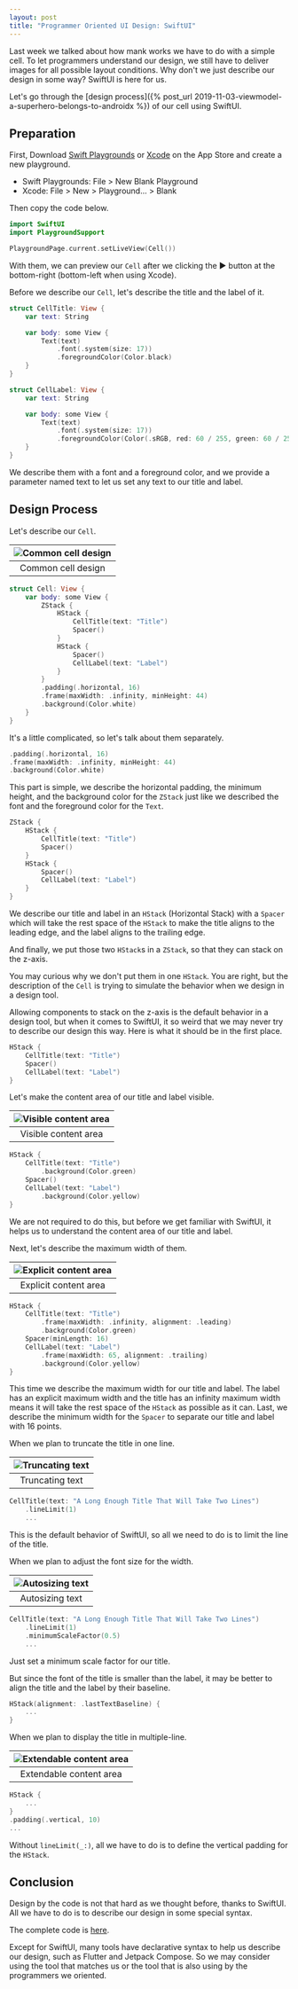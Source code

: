 ```yaml
---
layout: post
title: "Programmer Oriented UI Design: SwiftUI"
---
```


Last week we talked about how mank works we have to do with a simple cell. To let programmers understand our design, we still have to deliver images for all possible layout conditions. Why don't we just describe our design in some way? SwiftUI is here for us.

Let's go through the [design process]({% post_url 2019-11-03-viewmodel-a-superhero-belongs-to-androidx %}) of our cell using SwiftUI.

## Preparation

First, Download [Swift Playgrounds](https://apps.apple.com/jp/app/swift-playgrounds/id1496833156?l=en&mt=12) or [Xcode](https://apps.apple.com/jp/app/xcode/id497799835?l=en&mt=12) on the App Store and create a new playground.

- Swift Playgrounds: File > New Blank Playground
- Xcode: File > New > Playground... > Blank

Then copy the code below.

```swift
import SwiftUI
import PlaygroundSupport

PlaygroundPage.current.setLiveView(Cell())
```

With them, we can preview our `Cell` after we clicking the ▶︎ button at the bottom-right (bottom-left when using Xcode).

Before we describe our `Cell`, let's describe the title and the label of it.

```swift
struct CellTitle: View {
    var text: String

    var body: some View {
        Text(text)
            .font(.system(size: 17))
            .foregroundColor(Color.black)
    }
}

struct CellLabel: View {
    var text: String

    var body: some View {
        Text(text)
            .font(.system(size: 17))
            .foregroundColor(Color(.sRGB, red: 60 / 255, green: 60 / 255, blue: 67 / 255, opacity: 0.6))
    }
}
```

We describe them with a font and a foreground color, and we provide a parameter named text to let us set any text to our title and label.

## Design Process

Let's describe our `Cell`.

| ![Common cell design](/assets/images/common-cell-design.png) |
|:-:|
| Common cell design |

```swift
struct Cell: View {
    var body: some View {
        ZStack {
            HStack {
                CellTitle(text: "Title")
                Spacer()
            }
            HStack {
                Spacer()
                CellLabel(text: "Label")
            }
        }
        .padding(.horizontal, 16)
        .frame(maxWidth: .infinity, minHeight: 44)
        .background(Color.white)
    }
}
```

It's a little complicated, so let's talk about them separately.

```swift
.padding(.horizontal, 16)
.frame(maxWidth: .infinity, minHeight: 44)
.background(Color.white)
```

This part is simple, we describe the horizontal padding, the minimum height, and the background color for the `ZStack` just like we described the font and the foreground color for the `Text`.

```swift
ZStack {
    HStack {
        CellTitle(text: "Title")
        Spacer()
    }
    HStack {
        Spacer()
        CellLabel(text: "Label")
    }
}
```

We describe our title and label in an `HStack` (Horizontal Stack) with a `Spacer` which will take the rest space of the `HStack` to make the title aligns to the leading edge, and the label aligns to the trailing edge.

And finally, we put those two `HStack`s in a `ZStack`, so that they can stack on the z-axis.

You may curious why we don't put them in one `HStack`. You are right, but the description of the `Cell` is trying to simulate the behavior when we design in a design tool.

Allowing components to stack on the z-axis is the default behavior in a design tool, but when it comes to SwiftUI, it so weird that we may never try to describe our design this way. Here is what it should be in the first place.

```swift
HStack {
    CellTitle(text: "Title")
    Spacer()
    CellLabel(text: "Label")
}
```

Let's make the content area of our title and label visible.

| ![Visible content area](/assets/images/visible-content-area.png) |
|:-:|
| Visible content area |

```swift
HStack {
    CellTitle(text: "Title")
        .background(Color.green)
    Spacer()
    CellLabel(text: "Label")
        .background(Color.yellow)
}
```

We are not required to do this, but before we get familiar with SwiftUI, it helps us to understand the content area of our title and label.

Next, let's describe the maximum width of them.

| ![Explicit content area](/assets/images/explicit-content-area.png) |
|:-:|
| Explicit content area |

``` swift
HStack {
    CellTitle(text: "Title")
        .frame(maxWidth: .infinity, alignment: .leading)
        .background(Color.green)
    Spacer(minLength: 16)
    CellLabel(text: "Label")
        .frame(maxWidth: 65, alignment: .trailing)
        .background(Color.yellow)
}
```

This time we describe the maximum width for our title and label. The label has an explicit maximum width and the title has an infinity maximum width means it will take the rest space of the `HStack` as possible as it can. Last, we describe the minimum width for the `Spacer` to separate our title and label with 16 points.

When we plan to truncate the title in one line.

| ![Truncating text](/assets/images/truncating-text.png) |
|:-:|
| Truncating text |

```swift
CellTitle(text: "A Long Enough Title That Will Take Two Lines")
    .lineLimit(1)
    ...
```

This is the default behavior of SwiftUI, so all we need to do is to limit the line of the title.

When we plan to adjust the font size for the width.

| ![Autosizing text](/assets/images/autosizing-text.png) |
|:-:|
| Autosizing text |

```swift
CellTitle(text: "A Long Enough Title That Will Take Two Lines")
    .lineLimit(1)
    .minimumScaleFactor(0.5)
    ...
```

Just set a minimum scale factor for our title.

But since the font of the title is smaller than the label, it may be better to align the title and the label by their baseline.

```swift
HStack(alignment: .lastTextBaseline) {
    ...
}
```

When we plan to display the title in multiple-line.

| ![Extendable content area](/assets/images/extendable-content-area.png) |
|:-:|
| Extendable content area |

```swift
HStack {
    ...
}
.padding(.vertical, 10)
...
```

Without `lineLimit(_:)`, all we have to do is to define the vertical padding for the `HStack`.

## Conclusion

Design by the code is not that hard as we thought before, thanks to SwiftUI. All we have to do is to describe our design in some special syntax.

The complete code is [here](https://github.com/myihsan/ProgrammerOrientedUIDesign).

Except for SwiftUI, many tools have declarative syntax to help us describe our design, such as Flutter and Jetpack Compose. So we may consider using the tool that matches us or the tool that is also using by the programmers we oriented.
